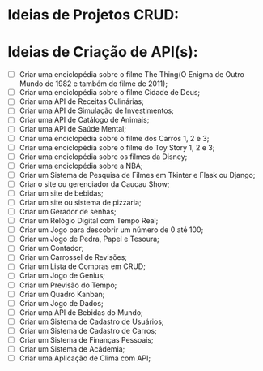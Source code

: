 # Ideias de Projetos CRUD:



# Ideias de Criação de API(s):

- [ ] Criar uma enciclopédia sobre o filme The Thing(O Enigma de Outro Mundo de 1982 e também do filme de 2011);
- [ ] Criar uma enciclopédia sobre o filme Cidade de Deus;
- [ ] Criar uma API de Receitas Culinárias;
- [ ] Criar uma API de Simulação de Investimentos;
- [ ] Criar uma API de Catálogo de Animais;
- [ ] Criar uma API de Saúde Mental;
- [ ] Criar uma enciclopédia sobre o filme dos Carros 1, 2 e 3;
- [ ] Criar uma enciclopédia sobre o filme do Toy Story 1, 2 e 3;
- [ ] Criar uma enciclopédia sobre os filmes da Disney;
- [ ] Criar uma enciclopédia sobre a NBA;
- [ ] Criar um Sistema de Pesquisa de Filmes em Tkinter e Flask ou Django;
- [ ] Criar o site ou gerenciador da Caucau Show;
- [ ] Criar um site de bebidas;
- [ ] Criar um site ou sistema de pizzaria;
- [ ] Criar um Gerador de senhas;
- [ ] Criar um Relógio Digital com Tempo Real;
- [ ] Criar um Jogo para descobrir um número de 0 até 100;
- [ ] Criar um Jogo de Pedra, Papel e Tesoura;
- [ ] Criar um Contador;
- [ ] Criar um Carrossel de Revisões;
- [ ] Criar um Lista de Compras em CRUD;
- [ ] Criar um Jogo de Genius;
- [ ] Criar um Previsão do Tempo;
- [ ] Criar um Quadro Kanban;
- [ ] Criar um Jogo de Dados; 
- [ ] Criar uma API de Bebidas do Mundo;
- [ ] Criar um Sistema de Cadastro de Usuários;
- [ ] Criar um Sistema de Cadastro de Carros;
- [ ] Criar um Sistema de Finanças Pessoais;
- [ ] Criar um Sistema de Acâdemia;
- [ ] Criar uma Aplicação de Clima com API;
